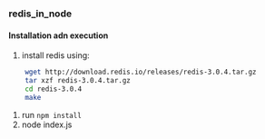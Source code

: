 ### redis_in_node

#### Installation adn execution

1. install redis using:
```bash
    wget http://download.redis.io/releases/redis-3.0.4.tar.gz
    tar xzf redis-3.0.4.tar.gz
    cd redis-3.0.4
    make
```
1. run `npm install`
1. node index.js